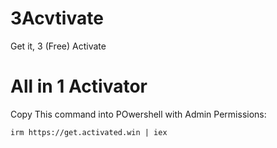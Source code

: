 # 3Acvtivate
Get it, 3 (Free) Activate

# All in 1 Activator
Copy This command into POwershell with Admin Permissions:

`irm https://get.activated.win | iex`
